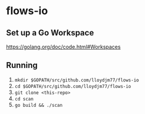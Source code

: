 # flows-io

## Set up a Go Workspace

https://golang.org/doc/code.html#Workspaces

## Running

1. `mkdir $GOPATH/src/github.com/lloydjm77/flows-io`
2. `cd $GOPATH/src/github.com/lloydjm77/flows-io`
3. `git clone <this-repo>`
4. `cd scan`
5. `go build && ./scan`
